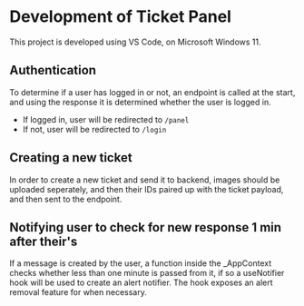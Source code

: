 # Development of Ticket Panel

This project is developed using VS Code, on Microsoft Windows 11.

## Authentication

To determine if a user has logged in or not, an endpoint is called at the start, and using the response it is determined whether the user is logged in.

- If logged in, user will be redirected to `/panel`
- If not, user will be redirected to `/login`

## Creating a new ticket

In order to create a new ticket and send it to backend, images should be uploaded seperately, and then their IDs paired up with the ticket payload, and then sent to the endpoint.

## Notifying user to check for new response 1 min after their's

If a message is created by the user, a function inside the \_AppContext checks whether less than one minute is passed from it, if so a useNotifier hook will be used to create an alert notifier. The hook exposes an alert removal feature for when necessary.

